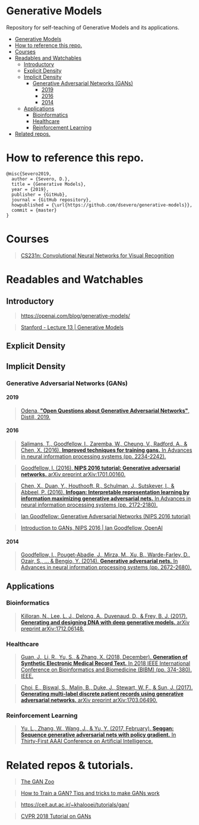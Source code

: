 Generative Models
===================
Repository for self-teaching of Generative Models and its applications.
<!--ts-->
   * [Generative Models](#generative-models)
   * [How to reference this repo.](#how-to-reference-this-repo)
   * [Courses](#courses)
   * [Readables and Watchables](#readables-and-watchables)
      * [Introductory](#introductory)
      * [Explicit Density](#explicit-density)
      * [Implicit Density](#implicit-density)
         * [Generative Adversarial Networks (GANs)](#generative-adversarial-networks-gans)
            * [2019](#2019)
            * [2016](#2016)
            * [2014](#2014)
      * [Applications](#applications)
         * [Bioinformatics](#bioinformatics)
         * [Healthcare](#healthcare)
         * [Reinforcement Learning](#reinforcement-learning)
   * [Related repos.](#related-repos)

<!-- Added by: severo, at: Fri May 24 01:19:58 -03 2019 -->

<!--te-->

# How to reference this repo.
```
@misc{Severo2019,
  author = {Severo, D.},
  title = {Generative Models},
  year = {2019},
  publisher = {GitHub},
  journal = {GitHub repository},
  howpublished = {\url{https://github.com/dsevero/generative-models}},
  commit = {master}
}
```
# Courses
> [CS231n: Convolutional Neural Networks for Visual Recognition](http://cs231n.stanford.edu/)
# Readables and Watchables

## Introductory
> https://openai.com/blog/generative-models/

> [Stanford - Lecture 13 | Generative Models](https://www.youtube.com/watch?v=5WoItGTWV54)

## Explicit Density
## Implicit Density
### Generative Adversarial Networks (GANs)
#### 2019
> [Odena, **"Open Questions about Generative Adversarial Networks"**, Distill, 2019.](https://distill.pub/2019/gan-open-problems/)

#### 2016
> [Salimans, T., Goodfellow, I., Zaremba, W., Cheung, V., Radford, A., & Chen, X. (2016). **Improved techniques for training gans.** In Advances in neural information processing systems (pp. 2234-2242).](https://arxiv.org/abs/1606.03498)

> [Goodfellow, I. (2016). **NIPS 2016 tutorial: Generative adversarial networks.** arXiv preprint arXiv:1701.00160.](https://arxiv.org/abs/1701.00160)

> [Chen, X., Duan, Y., Houthooft, R., Schulman, J., Sutskever, I., & Abbeel, P. (2016). **Infogan: Interpretable representation learning by information maximizing generative adversarial nets.** In Advances in neural information processing systems (pp. 2172-2180).](https://arxiv.org/abs/1606.03657)

> [Ian Goodfellow: Generative Adversarial Networks (NIPS 2016 tutorial)](https://www.youtube.com/watch?v=HGYYEUSm-0Q)

> [Introduction to GANs, NIPS 2016 | Ian Goodfellow, OpenAI](https://www.youtube.com/watch?v=9JpdAg6uMXs)

#### 2014
> [Goodfellow, I., Pouget-Abadie, J., Mirza, M., Xu, B., Warde-Farley, D., Ozair, S., ... & Bengio, Y. (2014). **Generative adversarial nets.** In Advances in neural information processing systems (pp. 2672-2680).](https://arxiv.org/abs/1406.2661)

## Applications
### Bioinformatics
> [Killoran, N., Lee, L. J., Delong, A., Duvenaud, D., & Frey, B. J. (2017). **Generating and designing DNA with deep generative models.** arXiv preprint arXiv:1712.06148.](https://arxiv.org/abs/1712.06148)

### Healthcare
> [Guan, J., Li, R., Yu, S., & Zhang, X. (2018, December). **Generation of Synthetic Electronic Medical Record Text.** In 2018 IEEE International Conference on Bioinformatics and Biomedicine (BIBM) (pp. 374-380). IEEE.](https://arxiv.org/abs/1812.02793)

> [Choi, E., Biswal, S., Malin, B., Duke, J., Stewart, W. F., & Sun, J. (2017). **Generating multi-label discrete patient records using generative adversarial networks.** arXiv preprint arXiv:1703.06490.](https://arxiv.org/pdf/1703.06490v3.pdf)


### Reinforcement Learning
> [Yu, L., Zhang, W., Wang, J., & Yu, Y. (2017, February). **Seqgan: Sequence generative adversarial nets with policy gradient.** In Thirty-First AAAI Conference on Artificial Intelligence.](https://arxiv.org/abs/1609.05473)

# Related repos & tutorials.
> [The GAN Zoo](https://github.com/hindupuravinash/the-gan-zoo)

> [How to Train a GAN? Tips and tricks to make GANs work](https://github.com/soumith/ganhacks)

> https://ceit.aut.ac.ir/~khalooei/tutorials/gan/

> [CVPR 2018 Tutorial on GANs](https://sites.google.com/view/cvpr2018tutorialongans/)
